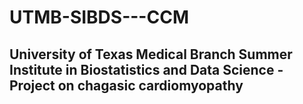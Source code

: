 # UTMB-SIBDS---CCM
## University of Texas Medical Branch Summer Institute in Biostatistics and Data Science - Project on chagasic cardiomyopathy
